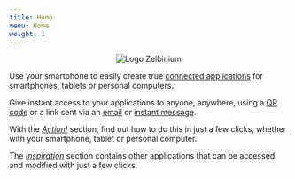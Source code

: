 ```yaml
---
title: Home
menu: Home
weight: 1
---
```


<!-- Attention : 'home.md' est un lien symbolique vers '_index.md' ! -->
<!-- Les URL doivent être absolus !!! -->

<center><img src="/en/Logo.png" alt="Logo Zelbinium"/></center>

Use your smartphone to easily create true [connected applications](https://en.wikipedia.org/wiki/Web_application) for smartphones, tablets or personal computers.

Give instant access to your applications to anyone, anywhere, using a [QR code](https://en.wikipedia.org/wiki/QR_code) or a link sent via an [email](https://en.wikipedia.org/wiki/Email) or [instant message](https://en.wikipedia.org/wiki/Instant_messaging).

With the [*Action!*](/en/action/) section, find out how to do this in just a few clicks, whether with your smartphone, tablet or personal computer.

The [*Inspiration*](/en/inspiration/) section contains other applications that can be accessed and modified with just a few clicks.
